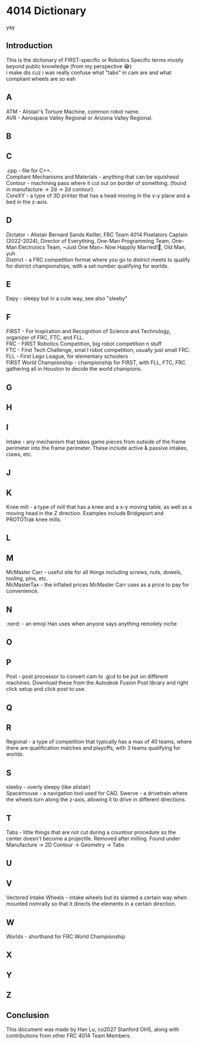 # 4014 Dictionary

yay

## Introduction

This is the dictionary of FIRST-specific or Robotics Specific terms mostly beyond public knowledge (from my perspective :joy:) <br>
i make dis cuz i was really confuse what "tabs" in cam are and what compliant wheels are so  eah

## A

ATM - Alistair's Torture Machine, common robot name. <br>
AVR - Aerospace Valley Regional or Arizona Valley Regional. <br>

## B

## C

.cpp - file for C++. <br>
Compliant Mechanisms and Materials - anything that can be squishesd <br>
Contour - machining pass where it cut out on border of something. (found in manufacture -> 2d -> 2d contour). <br>
CoreXY - a type of 3D printer that has a head moving in the x-y plane and a bed in the z-axis. <br>

## D

Dictator - Alistair Bernard Sands Keiller, FRC Team 4014 Pixelators Captain (2022-2024), Director of Everything, One-Man Programming Team, One-Man Electronics Team, ~Just One Man~ Now Happily Married!🥳, Old Man, yuh <br>
District - a FRC competition format where you go to district meets to qualify for district championships, with a set number qualifying for worlds.

## E

Eepy - sleepy but in a cute way, see also "sleeby"

## F

FIRST - For Inspiration and Recognition of Science and Technology, organizer of FRC, FTC, and FLL. <br>
FRC - FIRST Robotics Competition, big robot competition n stuff <br>
FTC - First Tech Challenge, smal l robot competition, usually just small FRC. <br> 
FLL - First Lego League, for elementary schoolers <br>
FIRST World Championship - championship for FIRST, with FLL, FTC, FRC gathering all in Houston to decide the world champions. 

## G

## H

## I

Intake - any mechanism that takes game pieces from outside of the frame perimeter into the frame perimeter. These include active & passive intakes, claws, etc. <br>

## J

## K

Knee mill - a type of mill that has a knee and a x-y moving table, as well as a moving head in the Z direction. Examples include Bridgeport and PROTOTrak knee mills. <br>

## L

## M

McMaster Carr - useful site for all things including screws, nuts, dowels, tooling, pins, etc. <br>
McMasterTax - the inflated prices McMaster Carr uses as a price to pay for convenience. <br> 

## N

:nerd: - an emoji Han uses when anyone says anything remotely niche

## O

## P

Post - post processor to convert cam to .gcd to be put on different machines. Download these from the Autodesk Fusion Post library and right click setup and click post to use. <br>

## Q

## R

Regional - a type of competition that typically has a max of 40 teams, where there are qualification matches and playoffs, with 3 teams qualifying for worlds. 

## S

sleeby - overly sleepy (like alistair) <br>
Spacemouse - a navigation tool used for CAD. 
Swerve - a drivetrain where the wheels turn along the z-axis, allowing it to drive in different directions. 

## T

Tabs - little things that are not cut during a countour procedure so the center doesn't become a projectile. Removed after milling. Found under Manufacture -> 2D Contour -> Geometry -> Tabs <br>

## U

## V

Vectored Intake Wheels - intake wheels but its slanted a certain way when mounted nomrally so that it directs the elements in a certain direction. <br>

## W

Worlds - shorthand for FRC World Championship

## X

## Y

## Z

## Conclusion

This document was made by Han Lu, co2027 Stanford OHS, along with contributions from other FRC 4014 Team Members. 
